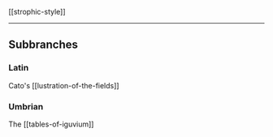 [[strophic-style]]

---

## Subbranches
### Latin
Cato's [[lustration-of-the-fields]]
### Umbrian
The [[tables-of-iguvium]]